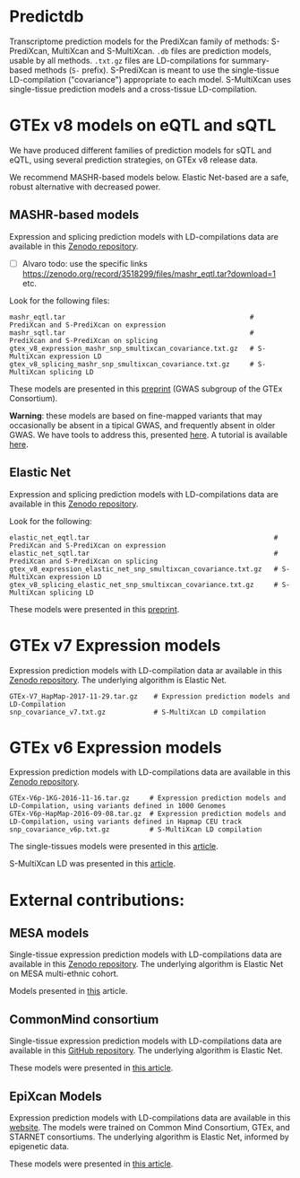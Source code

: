 # Predictdb

Transcriptome prediction models for the PrediXcan family of methods: S-PrediXcan, MultiXcan and S-MultiXcan.
 `.db` files are prediction models, usable by all methods. 
 `.txt.gz` files are LD-compilations for summary-based methods (`S-` prefix).
 S-PrediXcan is meant to use the single-tissue LD-compilation ("covariance") appropriate to each model.
 S-MultiXcan uses single-tissue prediction models and a cross-tissue LD-compilation.


# GTEx v8 models on eQTL and sQTL

We have produced different families of prediction models for sQTL and eQTL,
using several prediction strategies, on GTEx v8 release data.

We recommend MASHR-based models below.
Elastic Net-based are a safe, robust alternative with decreased power.

## MASHR-based models

Expression and splicing prediction models with LD-compilations data are available in this 
[Zenodo repository](https://zenodo.org/record/3518299).

-[ ] Alvaro todo: use the specific links https://zenodo.org/record/3518299/files/mashr_eqtl.tar?download=1
etc.

Look for the following files:

```
mashr_eqtl.tar                                              # PrediXcan and S-PrediXcan on expression
mashr_sqtl.tar                                              # PrediXcan and S-PrediXcan on splicing
gtex_v8_expression_mashr_snp_smultixcan_covariance.txt.gz   # S-MultiXcan expression LD
gtex_v8_splicing_mashr_snp_smultixcan_covariance.txt.gz     # S-MultiXcan splicing LD
```

These models are presented in this [preprint](https://www.biorxiv.org/content/10.1101/814350v1)
(GWAS subgroup of the GTEx Consortium).

**Warning**: these models are based on fine-mapped variants that may occasionally be absent
in a tipical GWAS, and frequently absent in older GWAS.
We have tools to address this, presented 
[here](https://github.com/hakyimlab/MetaXcan/wiki/Best-practices-for-integrating-GWAS-and-GTEX-v8-transcriptome-prediction-models).
A tutorial is available [here](https://github.com/hakyimlab/MetaXcan/wiki/Tutorial:-GTEx-v8-MASH-models-integration-with-a-Coronary-Artery-Disease-GWAS).
 

## Elastic Net

Expression and splicing prediction models with LD-compilations data are available in this
[Zenodo repository](https://zenodo.org/record/3519321#.XfqJz9l7m90).

Look for the following:

```
elastic_net_eqtl.tar                                              # PrediXcan and S-PrediXcan on expression
elastic_net_sqtl.tar                                              # PrediXcan and S-PrediXcan on splicing
gtex_v8_expression_elastic_net_snp_smultixcan_covariance.txt.gz   # S-MultiXcan expression LD
gtex_v8_splicing_elastic_net_snp_smultixcan_covariance.txt.gz     # S-MultiXcan splicing LD
```

These models were presented in this [preprint](https://www.biorxiv.org/content/10.1101/787903v1).

# GTEx v7 Expression models

Expression prediction models with LD-compilation data ar available in this
[Zenodo repository](https://zenodo.org/record/3572799). 
The underlying algorithm is Elastic Net.

```
GTEx-V7_HapMap-2017-11-29.tar.gz    # Expression prediction models and LD-Compilation
snp_covariance_v7.txt.gz            # S-MultiXcan LD compilation
```

# GTEx v6 Expression models

Expression prediction models with LD-compilations data are available in this
[Zenodo repository](https://zenodo.org/record/3572799). 

```
GTEx-V6p-1KG-2016-11-16.tar.gz     # Expression prediction models and LD-Compilation, using variants defined in 1000 Genomes
GTEx-V6p-HapMap-2016-09-08.tar.gz  # Expression prediction models and LD-Compilation, using variants defined in Hapmap CEU track
snp_covariance_v6p.txt.gz          # S-MultiXcan LD compilation
```

The single-tissues models were presented in this [article](https://www.nature.com/articles/s41467-018-03621-1).

S-MultiXcan LD was presented in this [article](https://journals.plos.org/plosgenetics/article?id=10.1371/journal.pgen.1007889).

# External contributions:

## MESA models

Single-tissue expression prediction models with LD-compilations data are available in this
[Zenodo repository](https://zenodo.org/record/3572815#.XfqOstl7m90). 
The underlying algorithm is Elastic Net on MESA multi-ethnic cohort. 
 
Models presented in [this](https://journals.plos.org/plosgenetics/article?id=10.1371/journal.pgen.1007586) article.

## CommonMind consortium

Single-tissue expression prediction models with LD-compilations data are available in this
[GitHub repository](https://github.com/laurahuckins/CMC_DLPFC_prediXcan).
The underlying algorithm is Elastic Net.

These models were presented in [this article](https://www.ncbi.nlm.nih.gov/pubmed/30911161).


## EpiXcan Models

Expression prediction models with LD-compilations data are available in this [website](https://zhangw17.u.hpc.mssm.edu/epixcan/about.php#dl).
The models were trained on Common Mind Consortium, GTEx, and STARNET consortiums.
The underlying algorithm is Elastic Net, informed by epigenetic data.

These models were presented in [this article](https://www.nature.com/articles/s41467-019-11874-7).

